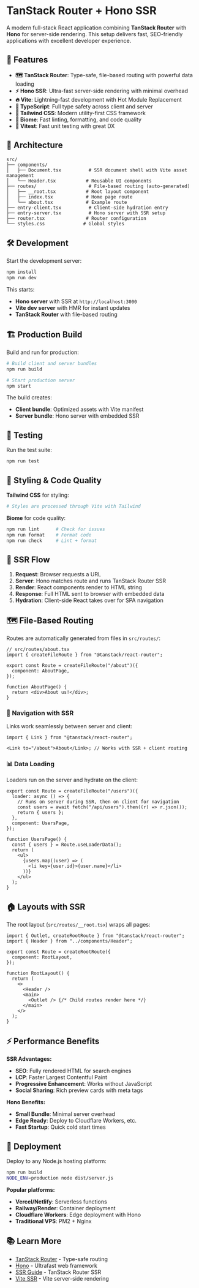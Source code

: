 # TanStack Router + Hono SSR

A modern full-stack React application combining **TanStack Router** with **Hono** for server-side rendering. This setup delivers fast, SEO-friendly applications with excellent developer experience.

## 🚀 Features

- **🗺 TanStack Router**: Type-safe, file-based routing with powerful data loading
- **⚡ Hono SSR**: Ultra-fast server-side rendering with minimal overhead
- **🔥 Vite**: Lightning-fast development with Hot Module Replacement
- **📘 TypeScript**: Full type safety across client and server
- **🎨 Tailwind CSS**: Modern utility-first CSS framework
- **🧹 Biome**: Fast linting, formatting, and code quality
- **🧪 Vitest**: Fast unit testing with great DX

## 📁 Architecture

```
src/
├── components/
│   ├── Document.tsx          # SSR document shell with Vite asset management
│   └── Header.tsx           # Reusable UI components
├── routes/                   # File-based routing (auto-generated)
│   ├── __root.tsx           # Root layout component
│   ├── index.tsx            # Home page route
│   └── about.tsx            # Example route
├── entry-client.tsx          # Client-side hydration entry
├── entry-server.tsx          # Hono server with SSR setup
├── router.tsx               # Router configuration
└── styles.css              # Global styles
```

## 🛠 Development

Start the development server:

```bash
npm install
npm run dev
```

This starts:

- **Hono server** with SSR at `http://localhost:3000`
- **Vite dev server** with HMR for instant updates
- **TanStack Router** with file-based routing

## 🏗 Production Build

Build and run for production:

```bash
# Build client and server bundles
npm run build

# Start production server
npm start
```

The build creates:

- **Client bundle**: Optimized assets with Vite manifest
- **Server bundle**: Hono server with embedded SSR

## 🧪 Testing

Run the test suite:

```bash
npm run test
```

## 🎨 Styling & Code Quality

**Tailwind CSS** for styling:

```bash
# Styles are processed through Vite with Tailwind
```

**Biome** for code quality:

```bash
npm run lint      # Check for issues
npm run format    # Format code
npm run check     # Lint + format
```

## 🔄 SSR Flow

1. **Request**: Browser requests a URL
2. **Server**: Hono matches route and runs TanStack Router SSR
3. **Render**: React components render to HTML string
4. **Response**: Full HTML sent to browser with embedded data
5. **Hydration**: Client-side React takes over for SPA navigation

## 🗺 File-Based Routing

Routes are automatically generated from files in `src/routes/`:

```tsx
// src/routes/about.tsx
import { createFileRoute } from "@tanstack/react-router";

export const Route = createFileRoute("/about")({
  component: AboutPage,
});

function AboutPage() {
  return <div>About us!</div>;
}
```

### 🔗 Navigation with SSR

Links work seamlessly between server and client:

```tsx
import { Link } from "@tanstack/react-router";

<Link to="/about">About</Link>; // Works with SSR + client routing
```

### 📊 Data Loading

Loaders run on the server and hydrate on the client:

```tsx
export const Route = createFileRoute("/users")({
  loader: async () => {
    // Runs on server during SSR, then on client for navigation
    const users = await fetch("/api/users").then((r) => r.json());
    return { users };
  },
  component: UsersPage,
});

function UsersPage() {
  const { users } = Route.useLoaderData();
  return (
    <ul>
      {users.map((user) => (
        <li key={user.id}>{user.name}</li>
      ))}
    </ul>
  );
}
```

## 🏠 Layouts with SSR

The root layout (`src/routes/__root.tsx`) wraps all pages:

```tsx
import { Outlet, createRootRoute } from "@tanstack/react-router";
import { Header } from "../components/Header";

export const Route = createRootRoute({
  component: RootLayout,
});

function RootLayout() {
  return (
    <>
      <Header />
      <main>
        <Outlet /> {/* Child routes render here */}
      </main>
    </>
  );
}
```

## ⚡ Performance Benefits

**SSR Advantages:**

- **SEO**: Fully rendered HTML for search engines
- **LCP**: Faster Largest Contentful Paint
- **Progressive Enhancement**: Works without JavaScript
- **Social Sharing**: Rich preview cards with meta tags

**Hono Benefits:**

- **Small Bundle**: Minimal server overhead
- **Edge Ready**: Deploy to Cloudflare Workers, etc.
- **Fast Startup**: Quick cold start times

## 🚀 Deployment

Deploy to any Node.js hosting platform:

```bash
npm run build
NODE_ENV=production node dist/server.js
```

**Popular platforms:**

- **Vercel/Netlify**: Serverless functions
- **Railway/Render**: Container deployment
- **Cloudflare Workers**: Edge deployment with Hono
- **Traditional VPS**: PM2 + Nginx

## 📚 Learn More

- [TanStack Router](https://tanstack.com/router) - Type-safe routing
- [Hono](https://hono.dev) - Ultrafast web framework
- [SSR Guide](https://tanstack.com/router/latest/docs/framework/react/guide/ssr) - TanStack Router SSR
- [Vite SSR](https://vitejs.dev/guide/ssr.html) - Vite server-side rendering

